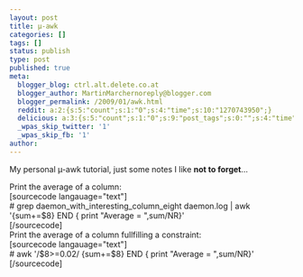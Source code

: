 ```yaml
---
layout: post
title: µ-awk
categories: []
tags: []
status: publish
type: post
published: true
meta:
  blogger_blog: ctrl.alt.delete.co.at
  blogger_author: MartinMarchernoreply@blogger.com
  blogger_permalink: /2009/01/awk.html
  reddit: a:2:{s:5:"count";s:1:"0";s:4:"time";s:10:"1270743950";}
  delicious: a:3:{s:5:"count";s:1:"0";s:9:"post_tags";s:0:"";s:4:"time";s:10:"1270743940";}
  _wpas_skip_twitter: '1'
  _wpas_skip_fb: '1'
author: 
---
```

<p>My personal µ-awk tutorial, just some notes I like <strong>not to forget</strong>...</p>
<p>Print the average of a column:<br />
[sourcecode langauage="text"]<br />
# grep daemon_with_interesting_column_eight daemon.log | awk '{sum+=$8} END { print &quot;Average = &quot;,sum/NR}'<br />
[/sourcecode]<br />
Print the average of a column fullfilling a constraint:<br />
[sourcecode langauage="text"]<br />
# awk '/$8&gt;=0.02/  {sum+=$8} END { print &quot;Average = &quot;,sum/NR}'<br />
[/sourcecode]</p>
